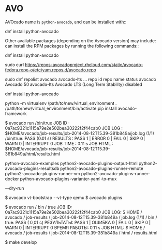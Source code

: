 # AVO
AVOcado
name is ``python-avocado``, and can be installed with::

dnf install python-avocado

Other available packages (depending on the Avocado version) may include:
can install the RPM packages by running the following commands::

dnf install python-avocado

sudo curl https://repos-avocadoproject.rhcloud.com/static/avocado-fedora.repo-o/etc/yum.repos.d/avocado.repo

sudo dnf repolist avocado avocado-lts
...
repo id      repo name                          status
avocado      Avocado                            50
avocado-lts  Avocado LTS (Long Term Stability)  disabled

dnf install python-avocado

python -m virtualenv /path/to/new/virtual_environment
. /path/to/new/virtual_environment/bin/activate
pip install avocado-framework

$ avocado run /bin/true
JOB ID    : 0a7ac9321c1115a79e2e502bea30222f2f44cab0
JOB LOG   : $HOME/avocado/job-results/job-2014-08-12T15.39-381b849a/job.log
 (1/1) /bin/true: PASS (0.01 s)
RESULTS    : PASS 1 | ERROR 0 | FAIL 0 | SKIP 0 | WARN 0 | INTERRUPT 0
JOB TIME   : 0.11 s
JOB HTML  : $HOME/avocado/job-results/job-2014-08-12T15.39-381b849a/html/results.html

python-avocado-examples
python2-avocado-plugins-output-html
python2-avocado-plugins-resultsdb
python2-avocado-plugins-runner-remote
python2-avocado-plugins-runner-vm
python2-avocado-plugins-runner-docker
python-avocado-plugins-varianter-yaml-to-mux


--dry-run



$ avocado vt-bootstrap --vt-type qemu
$ avocado plugins

$ avocado run / bin / true 
JOB ID: 0a7ac9321c1115a79e2e502bea30222f2f44cab0 
JOB LOG: $ HOME / avocado / job-results / job-2014-08-12T15.39-381b849a / job.log 
 (1/1) / bin / true: PASS ( 0,01 с) 
РЕЗУЛЬТАТЫ: PASS 1 | ОШИБКА 0 | FAIL 0 | SKIP 0 | WARN 0 | INTERRUPT 0 
ВРЕМЯ РАБОТЫ: 0.11 s 
JOB HTML: $ HOME / avocado / job-results / job-2014-08-12T15.39-381b849a / html / results.html

$ make develop

